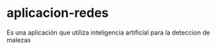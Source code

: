# aplicacion-redes
 Es una aplicación que utiliza inteligencia artificial para la deteccion de malezas
